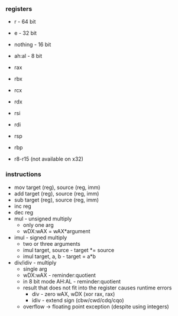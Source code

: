 ### registers

* r - 64 bit
* e - 32 bit
* nothing - 16 bit
* ah:al - 8 bit

* rax
* rbx
* rcx
* rdx
* rsi
* rdi
* rsp
* rbp
* r8-r15 (not available on x32)

### instructions

* mov target (reg), source (reg, imm)
* add target (reg), source (reg, imm)
* sub target (reg), source (reg, imm)
* inc reg
* dec reg
* mul - unsigned multiply
    * only one arg
    * wDX:wAX = wAX*argument
* imul - signed multiply
    * two or three arguments
    * imul target, source - target \*= source
    * imul target, a, b - target = a*b
* div/idiv - multiply
    * single arg
    * wDX:wAX - reminder:quotient
    * in 8 bit mode AH:AL - reminder:quotient
    * result that does not fit into the register causes runtime errors
        * div - zero wAX, wDX (xor rax, rax)
        * idiv - extend sign (cbw/cwd/cdq/cqo)
    * overflow -> floating point exception (despite using integers)

